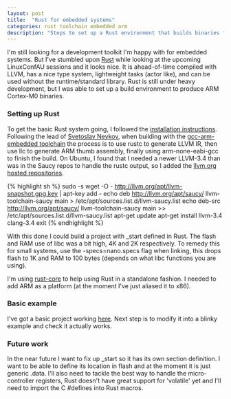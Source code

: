 ```yaml
---
layout: post
title:  "Rust for embedded systems"
categories: rust toolchain embedded arm
description: "Steps to set up a Rust environment that builds binaries for ARM micro-controllers"
---
```


I'm still looking for a development toolkit I'm happy with for embedded systems. But I've stumbled upon [Rust][rust-lang] while looking at the upcoming LinuxConfAU sessions and it looks nice. It is ahead-of-time compiled with LLVM, has a nice type system, lightweight tasks (actor like), and can be used without the runtime/standard library. Rust is still under heavy development, but I was able to set up a build environment to produce ARM Cortex-M0 binaries.

<!--excerpt-->

### Setting up Rust
To get the basic Rust system going, I followed the [installation instructions][rust-install]. Following the lead of [Svetoslav Neykov][armboot], when building with the [gcc-arm-embedded toolchain][gcc-arm-embedded] the process is to use rustc to generate LLVM IR, then use llc to generate ARM thumb assembly, finally using arm-none-eabi-gcc to finish the build. On Ubuntu, I found that I needed a newer LLVM-3.4 than was in the Saucy repos to handle the rustc output, so I added the [llvm.org hosted repositories][llvm-apt].

{% highlight sh %}
sudo -s
wget -O - http://llvm.org/apt/llvm-snapshot.gpg.key | apt-key add -
echo deb http://llvm.org/apt/saucy/ llvm-toolchain-saucy main > /etc/apt/sources.list.d/llvm-saucy.list
echo deb-src http://llvm.org/apt/saucy/ llvm-toolchain-saucy main >> /etc/apt/sources.list.d/llvm-saucy.list
apt-get update
apt-get install llvm-3.4 clang-3.4
exit
{% endhighlight %}

With this done I could build a project with _start defined in Rust. The flash and RAM use of libc was a bit high, 4K and 2K respectively. To remedy this for small systems, use the -specs=nano.specs flag when linking, this drops flash to 1K and RAM to 100 bytes (depends on what libc functions you are using).

I'm using [rust-core][rust-core] to help using Rust in a standalone fashion. I needed to add ARM as a platform (at the moment I've just aliased it to x86).

### Basic example
I've got a basic project working [here][rustup-operon]. Next step is to modify it into a blinky example and check it actually works.

### Future work
In the near future I want to fix up _start so it has its own section definition. I want to be able to define its location in flash and at the moment it is just generic .data. I'll also need to tackle the best way to handle the micro-controller registers, Rust doesn't have great support for 'volatile' yet and I'll need to import the C #defines into Rust macros.

[rust-lang]:      http://www.rust-lang.org/
[rust-install]:   http://static.rust-lang.org/doc/master/tutorial.html#getting-started
[rust-core]:      https://github.com/thestinger/rust-core
[llvm-apt]:       http://llvm.org/apt/
[gcc-arm-embedded]: https://launchpad.net/gcc-arm-embedded
[armboot]:        https://github.com/neykov/armboot
[rustup-operon]:  https://github.com/bharrisau/rustup/tree/operon
